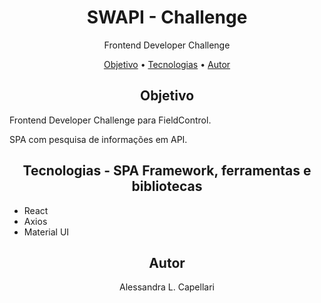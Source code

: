 <h1 align="center">SWAPI - Challenge</h1>
<p align="center">Frontend Developer Challenge</p>
<p align="center">
 <a href="#objetivo">Objetivo</a> •
 <a href="#tecnologias">Tecnologias</a> •
 <a href="#autor">Autor</a>
</p>

<h2 align="center" class="objetivo">Objetivo</h2>
<p>Frontend Developer Challenge para FieldControl.</p>
<p>SPA com pesquisa de informações em API.</p>

<h2 align="center" class="tecnologias">Tecnologias - SPA Framework, ferramentas e bibliotecas</h2>
<ul>
<li>React</li>
<li>Axios</li>
<li>Material UI</li>
</ul>

<h2 align="center" class="autor">Autor</h2>
<p align="center">Alessandra L. Capellari</p>
